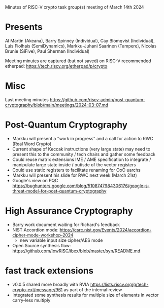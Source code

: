 Minutes of RISC-V crypto task group(s) meeting of March 14th 2024

# Presents

Al Martin (Akeana),
Barry Spinney (Individual),
Cay Blomqvist (Individual),
Luis Fiolhais (SemiDynamics),
Markku-Juhani Saarinen (Tampere),
Nicolas Brunie (SiFive),
Paul Sherman (Individual)

Meeting minutes are captured (but not saved) on RISC-V recommended etherpad: https://tech.riscv.org/etherpad/p/crypto

# Misc

Last meeting minutes https://github.com/riscv-admin/post-quantum-cryptography/blob/main/meetings/2024-03-07.md

# Post-Quantum Cryptography

- Markku will present a "work in progress" and a call for action to RWC (Real Word Crypto)
- Current shape of Keccak instructions (very large state) may need to present this to the community / tech chairs and gather some feedback
- Could reuse matrix extensions IME / AME specification to integrate / manipulate large state inside / outisde of the vector registers
- Could use static registers to facilitate renaming for OoO uarchs
- Markku will present his slide for RWC next week (March 21st)
- Google's view on PQC https://bughunters.google.com/blog/5108747984306176/google-s-threat-model-for-post-quantum-cryptography

# High Assurance Cryptography 

- Barry work document waiting for Richard's feedback
- NIST Accordion mode: https://csrc.nist.gov/Events/2024/accordion-cipher-mode-workshop-2024
     - new variable input size cipher/AES mode
- Open Source synthesis flow: https://github.com/lowRISC/ibex/blob/master/syn/README.md

# fast track extensions

- v0.0.5 shared more broadly with RVIA https://lists.riscv.org/g/tech-crypto-ext/message/961 as part of the internal review
- Integrated some synthesis results for multiple size of elements in vector carry-less multiply

